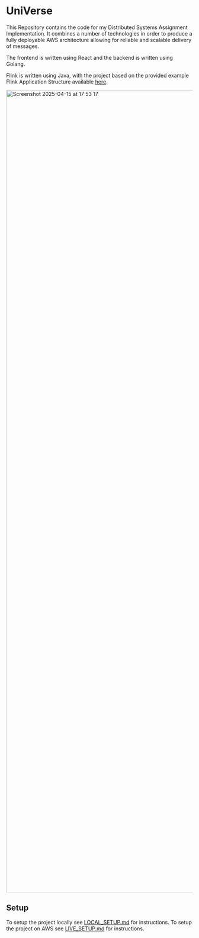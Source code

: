 # UniVerse

This Repository contains the code for my Distributed Systems Assignment Implementation. It combines a number of technologies in order to produce a fully deployable AWS architecture allowing for reliable and scalable delivery of messages.

The frontend is written using React and the backend is written using Golang.

Flink is written using Java, with the project based on the provided example Flink Application Structure available [here](https://mvnrepository.com/artifact/org.apache.flink/flink-quickstart-java).

<img width="2168" alt="Screenshot 2025-04-15 at 17 53 17" src="https://github.com/user-attachments/assets/07d0f7e0-b87e-42d7-8519-38ebe623793d" />

## Setup

To setup the project locally see [LOCAL_SETUP.md](LOCAL_SETUP.md) for instructions.
To setup the project on AWS see [LIVE_SETUP.md](LIVE_SETUP.md) for instructions.

